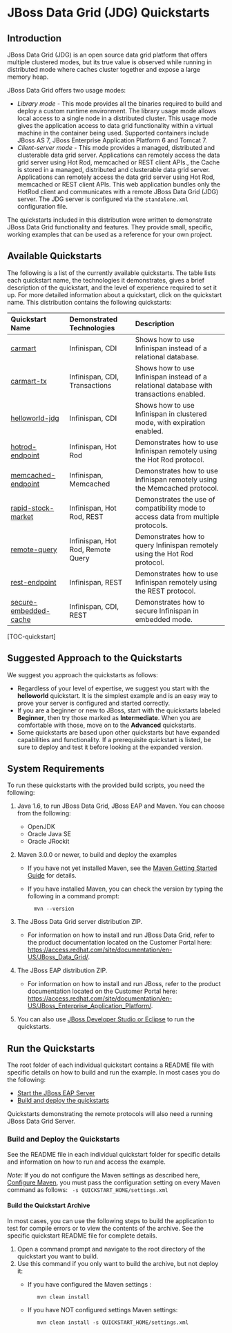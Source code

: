 JBoss Data Grid (JDG) Quickstarts
===========================

Introduction
-------------

JBoss Data Grid (JDG) is an open source data grid platform that offers multiple clustered modes, but its true value is observed while running in distributed mode where caches cluster together and expose a large memory heap. 

JBoss Data Grid offers two usage modes:

* _Library mode_  - This mode provides all the binaries required to build and deploy a custom runtime environment. The library usage mode allows local access to a single node in a distributed cluster. This usage mode gives the application access to data grid functionality within a virtual machine in the container being used. Supported containers include JBoss AS 7, JBoss Enterprise Application Platform 6 and Tomcat 7. 
* _Client-server mode_ - This mode provides a managed, distributed and clusterable data grid server. Applications can remotely access the data grid server using Hot Rod, memcached or REST client APIs., the Cache is stored in  a managed, distributed and clusterable data grid server.  Applications can remotely access the data grid server using Hot Rod, memcached or REST client APIs. This web application bundles only the HotRod client and communicates with a remote JBoss Data Grid (JDG) server. The JDG server is configured via the `standalone.xml` configuration file.

The quickstarts included in this distribution were written to demonstrate JBoss Data Grid functionality and features. They provide small, specific, working examples that can be used as a reference for your own project. 



Available Quickstarts 
---------------------

The following is a list of the currently available quickstarts. The table lists each quickstart name, the technologies it demonstrates, gives a brief description of the quickstart, and the level of experience required to set it up. For more detailed information about a quickstart, click on the quickstart name.
This distribution contains the following quickstarts:

| **Quickstart Name** | **Demonstrated Technologies** | **Description** |
|:-----------|:-----------|:-----------|
| [carmart](carmart/README.md) | Infinispan, CDI | Shows how to use Infinispan instead of a relational database. |
| [carmart-tx](carmart-tx/README.md) | Infinispan, CDI, Transactions | Shows how to use Infinispan instead of a relational database with transactions enabled.|
| [helloworld-jdg](helloworld-jdg/README.md) | Infinispan, CDI | Shows how to use Infinispan in clustered mode, with expiration enabled.|
| [hotrod-endpoint](hotrod-endpoint/README.md) | Infinispan, Hot Rod | Demonstrates how to use Infinispan remotely using the Hot Rod protocol. |
| [memcached-endpoint](memcached-endpoint/README.md) | Infinispan, Memcached | Demonstrates how to use Infinispan remotely using the Memcached protocol. |
| [rapid-stock-market](rapid-stock-market/README.md) | Infinispan, Hot Rod, REST | Demonstrates the use of compatibility mode to access data from multiple protocols. |
| [remote-query](remote-query/README.md) | Infinispan, Hot Rod, Remote Query | Demonstrates how to query Infinispan remotely using the Hot Rod protocol. |
| [rest-endpoint](rest-endpoint/README.md) | Infinispan, REST | Demonstrates how to use Infinispan remotely using the REST protocol. |
| [secure-embedded-cache](secure-embedded-cache/README.md) | Infinispan, CDI, REST | Demonstrates how to secure Infinispan in embedded mode. |

[TOC-quickstart]

Suggested Approach to the Quickstarts
-------------------------------------

We suggest you approach the quickstarts as follows:

* Regardless of your level of expertise, we suggest you start with the **helloworld** quickstart. It is the simplest example and is an easy way to prove your server is configured and started correctly.
* If you are a beginner or new to JBoss, start with the quickstarts labeled **Beginner**, then try those marked as **Intermediate**. When you are comfortable with those, move on to the **Advanced** quickstarts.
* Some quickstarts are based upon other quickstarts but have expanded capabilities and functionality. If a prerequisite quickstart is listed, be sure to deploy and test it before looking at the expanded version.


System Requirements
-------------------

To run these quickstarts with the provided build scripts, you need the following:

1. Java 1.6, to run JBoss Data Grid, JBoss EAP and Maven. You can choose from the following:
    * OpenJDK
    * Oracle Java SE
    * Oracle JRockit

2. Maven 3.0.0 or newer, to build and deploy the examples
    * If you have not yet installed Maven, see the [Maven Getting Started Guide](http://maven.apache.org/guides/getting-started/index.html) for details.
    * If you have installed Maven, you can check the version by typing the following in a command prompt:

            mvn --version 

3. The JBoss Data Grid server distribution ZIP.
    * For information on how to install and run JBoss Data Grid, refer to the product documentation located on the Customer Portal here: <https://access.redhat.com/site/documentation/en-US/JBoss_Data_Grid/>.


4. The JBoss EAP distribution ZIP.
    * For information on how to install and run JBoss, refer to the product documentation located on the Customer Portal here: <https://access.redhat.com/site/documentation/en-US/JBoss_Enterprise_Application_Platform/>.

4. You can also use [JBoss Developer Studio or Eclipse](#use-jboss-developer-studio-or-eclipse-to-run-the-quickstarts) to run the quickstarts. 


Run the Quickstarts
-------------------

The root folder of each individual quickstart contains a README file with specific details on how to build and run the example. In most cases you do the following:

* [Start the JBoss EAP Server](https://github.com/jboss-developer/jboss-developer-shared-resources/blob/master/guides/START_JBOSS_EAP.md#start-the-jboss-eap-server)
* [Build and deploy the quickstarts](#build-and-deploy-the-quickstarts)

Quickstarts demonstrating the remote protocols will also need a running JBoss Data Grid Server.

### Build and Deploy the Quickstarts

See the README file in each individual quickstart folder for specific details and information on how to run and access the example. 

_Note:_ If you do not configure the Maven settings as described here, [Configure Maven](https://github.com/jboss-developer/jboss-developer-shared-resources/blob/master/guides/CONFIGURE_MAVEN.md#configure-maven-to-build-and-deploy-the-quickstarts), you must pass the configuration setting on every Maven command as follows: ` -s QUICKSTART_HOME/settings.xml`


#### Build the Quickstart Archive

In most cases, you can use the following steps to build the application to test for compile errors or to view the contents of the archive. See the specific quickstart README file for complete details.

1. Open a command prompt and navigate to the root directory of the quickstart you want to build.
2. Use this command if you only want to build the archive, but not deploy it:
   * If you have configured the Maven settings :

            mvn clean install
   * If you have NOT configured settings Maven settings:

            mvn clean install -s QUICKSTART_HOME/settings.xml

